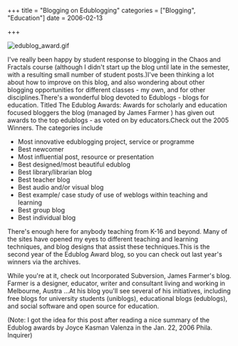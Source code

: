 +++
title = "Blogging on Edublogging"
categories = ["Blogging", "Education"]
date = 2006-02-13


+++

<img src="https://www.fractalog.com/gif/edublog_award.gif" alt="edublog_award.gif"/>

I've really been happy by student response to blogging in the Chaos and Fractals course (although I didn't start up the blog until late in the semester, with a resulting small number of student posts.)I've been thinking a lot about how to improve on this blog, and also wondering about other blogging opportunities for different classes - my own, and for other disciplines.There's a wonderful blog devoted to Edublogs - blogs for education. Titled The Edublog Awards: Awards for scholarly and education focused bloggers the blog (managed by James Farmer ) has given out awards to the top edublogs - as voted on by educators.Check out the 2005 Winners. The categories include
<ul><li>Most innovative edublogging project, service or programme</li><li>Best newcomer</li><li>Most influential post, resource or presentation</li><li>Best designed/most beautiful edublog</li><li>Best library/librarian blog</li><li>Best teacher blog</li><li>Best audio and/or visual blog</li><li>Best example/ case study of use of weblogs within teaching and learning</li><li>Best group blog</li><li>Best individual blog </li></ul>
There's enough here for anybody teaching from K-16 and beyond. Many of the sites have opened my eyes to different teaching and learning techniques, and blog designs that assist these techniques.This is the second year of the Edublog Award blog, so you can check out last year's winners via the archives. 

While you're at it, check out Incorporated Subversion, James Farmer's blog. Farmer is a designer, educator, writer and consultant living and working in Melbourne, Austra ...At his blog you'll see several of his initiatives, including free blogs for university students (uniblogs), educational blogs (edublogs), and social software and open source for education.

(Note: I got the idea for this post after reading a nice summary of the Edublog awards by Joyce Kasman Valenza in the Jan. 22, 2006 Phila. Inquirer)
